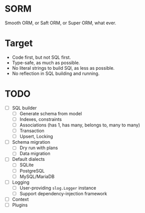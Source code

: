 # SORM

Smooth ORM, or Saft ORM, or Super ORM, what ever.

# Target

- Code first, but not SQL first.
- Type-safe, as much as possible.
- No literal strings to build SQl, as less as possible.
- No reflection in SQL building and running.

# TODO

- [ ] SQL builder
  - [ ] Generate schema from model
  - [ ] Indexes, constraints
  - [ ] Associations (has 1, has many, belongs to, many to many)
  - [ ] Transaction
  - [ ] Upsert, Locking
- [ ] Schema migration
  - [ ] Dry run with plans
  - [ ] Data migration
- [ ] Default dialects
  - [ ] SQLite
  - [ ] PostgreSQL
  - [ ] MySQL/MariaDB
- [ ] Logging
  - [ ] User-providing `slog.Logger` instance
  - [ ] Support dependency-injection framework
- [ ] Context
- [ ] Plugins

